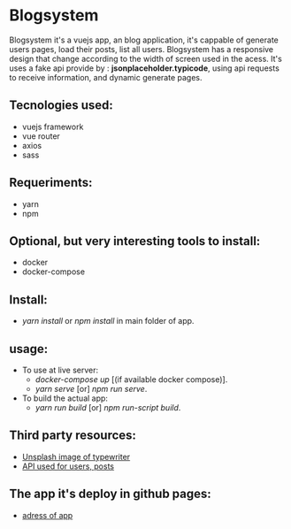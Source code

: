 # Blogsystem 

Blogsystem it's a vuejs app, an blog application, it's cappable of generate users pages, load their posts, list all users. Blogsystem has a responsive design that change according to the width of screen used in the acess. It's uses a fake api provide by : **jsonplaceholder.typicode**,  using api requests to receive information, and dynamic generate pages.

## Tecnologies used:

* vuejs framework
* vue router
* axios
* sass

## Requeriments:
* yarn
* npm

## Optional, but very interesting tools to install:
* docker
* docker-compose

## Install:
* *yarn install* or *npm install* in main folder of app.

## usage:
* To use at live server: 
  * *docker-compose up* [(if available docker compose)]. 
  * *yarn serve* [or] *npm run serve*.
* To build the actual app:
  * *yarn run build* [or] *npm run-script build*.


## Third party resources:

* [Unsplash image of typewriter](http://unsplash.com/)
* [API used for users, posts](https://jsonplaceholder.typicode.com/)

## The app it's deploy in github pages:

* [adress of app](https://lucasrr94.github.io/blogsystem/)